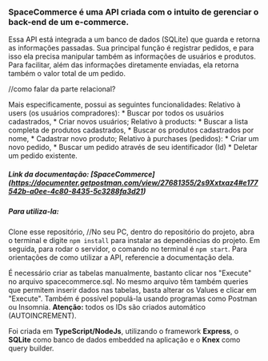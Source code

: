 ### SpaceCommerce é uma API criada com o intuito de gerenciar o back-end de um e-commerce.

Essa API está integrada a um banco de dados (SQLite) que guarda e retorna as informações passadas.
Sua principal função é registrar pedidos, e para isso ela precisa manipular também as informações de usuários e produtos.
Para facilitar, além das informações diretamente enviadas, ela retorna também o valor total de um pedido.

//como falar da parte relacional?

Mais especificamente, possui as seguintes funcionalidades:
	Relativo à users (os usuários compradores):
 		* Buscar por todos os usuários cadastrados,
	 	* Criar novos usuários;
	 Relativo à products:
		* Buscar a lista completa de produtos cadastrados, 
		* Buscar os produtos cadastrados por nome,
		* Cadastrar novo produto;
	Relativo à purchases (pedidos):
 		* Criar um novo pedido,
	 	* Buscar um pedido através de seu identificador (Id)
	 	* Deletar um pedido existente.
	 

##### Link da documentação: [SpaceCommerce] (https://documenter.getpostman.com/view/27681355/2s9Xxtxaz4#e177542b-a0ee-4c80-8435-5c3288fa3d21)

##### Para utiliza-la:
Clone esse repositório, 
//No seu PC, dentro do repositório do projeto, abra o terminal e digite `npm install` para instalar as dependências do projeto.
Em seguida, para rodar o servidor, o comando no terminal é `npm start`.
Para orientações de como utilizar a API, referencie a documentação dela.

É necessário criar as tabelas manualmente, bastanto clicar nos "Execute" no arquivo spacecommerce.sql. 
No mesmo arquivo têm também queries que permitem inserir dados nas tabelas, basta alterar os Values e clicar em "Execute".
Também é possível populá-la usando programas como Postman ou Insomnia.
**Atenção:** todos os IDs são criados automático (AUTOINCREMENT).

Foi criada em **TypeScript/NodeJs**, utilizando o framework __Express__, o **SQLite** como banco de dados embedded na aplicação e o **Knex** como query builder.
